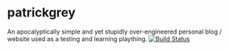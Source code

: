 # patrickgrey
An apocalyptically simple and yet stupidly over-engineered personal blog / website used as a testing and learning plaything. [![Build Status](https://travis-ci.org/patrickgrey/patrickgrey.svg?branch=master)](https://travis-ci.org/patrickgrey/patrickgrey)
